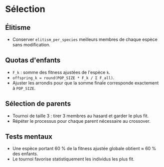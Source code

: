 # Sélection

## Élitisme
- Conserver `elitism_per_species` meilleurs membres de chaque espèce sans modification.

## Quotas d'enfants
- `F_k` : somme des fitness ajustées de l'espèce `k`.
- `offspring_k = round(POP_SIZE * F_k / Σ F_all)`.
- Ajuster les arrondis pour que la somme finale corresponde exactement à `POP_SIZE`.

## Sélection de parents
- Tournoi de taille 3 : tirer 3 membres au hasard et garder le plus fit.
- Répéter le processus pour chaque parent nécessaire au crossover.

## Tests mentaux
- Une espèce portant 60 % de la fitness ajustée globale obtient ≈ 60 % des enfants.
- Le tournoi favorise statistiquement les individus les plus fit.
